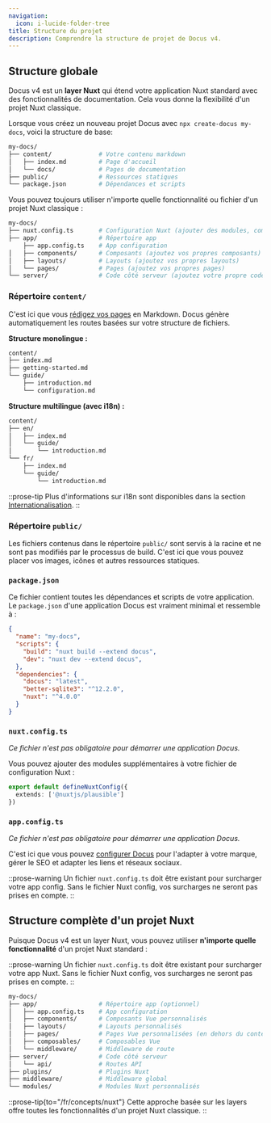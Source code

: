 ```yaml
---
navigation:
  icon: i-lucide-folder-tree
title: Structure du projet
description: Comprendre la structure de projet de Docus v4.
---
```


## Structure globale

Docus v4 est un **layer Nuxt** qui étend votre application Nuxt standard avec des fonctionnalités de documentation. Cela vous donne la flexibilité d'un projet Nuxt classique.

Lorsque vous créez un nouveau projet Docus avec `npx create-docus my-docs`, voici la structure de base:

```bash
my-docs/
├── content/             # Votre contenu markdown
│   ├── index.md         # Page d'accueil
│   └── docs/            # Pages de documentation
├── public/              # Ressources statiques
└── package.json         # Dépendances et scripts
```

Vous pouvez toujours utiliser n'importe quelle fonctionnalité ou fichier d'un projet Nuxt classique :

```bash
my-docs/
├── nuxt.config.ts       # Configuration Nuxt (ajouter des modules, composants...)
├── app/                 # Répertoire app
    ├── app.config.ts    # App configuration
│   ├── components/      # Composants (ajoutez vos propres composants)
│   ├── layouts/         # Layouts (ajoutez vos propres layouts)
│   └── pages/           # Pages (ajoutez vos propres pages)
└── server/              # Code côté serveur (ajoutez votre propre code côté serveur)
```

### Répertoire `content/`

C'est ici que vous [rédigez vos pages](/fr/concepts/edition) en Markdown. Docus génère automatiquement les routes basées sur votre structure de fichiers.

**Structure monolingue :**

```bash
content/
├── index.md
├── getting-started.md
└── guide/
    ├── introduction.md
    └── configuration.md
```

**Structure multilingue (avec i18n) :**

```bash
content/
├── en/
│   ├── index.md
│   └── guide/
│       └── introduction.md
└── fr/
    ├── index.md
    └── guide/
        └── introduction.md
```

::prose-tip
Plus d'informations sur i18n sont disponibles dans la section [Internationalisation](/fr/concepts/internationalization).
::

### Répertoire `public/`

Les fichiers contenus dans le répertoire `public/` sont servis à la racine et ne sont pas modifiés par le processus de build. C'est ici que vous pouvez placer vos images, icônes et autres ressources statiques.

### `package.json`

Ce fichier contient toutes les dépendances et scripts de votre application. Le `package.json` d'une application Docus est vraiment minimal et ressemble à :

```json [package.json]
{
  "name": "my-docs",
  "scripts": {
    "build": "nuxt build --extend docus",
    "dev": "nuxt dev --extend docus",
  },
  "dependencies": {
    "docus": "latest",
    "better-sqlite3": "^12.2.0",
    "nuxt": "^4.0.0"
  }
}
```

### `nuxt.config.ts`

*Ce fichier n'est pas obligatoire pour démarrer une application Docus.*

Vous pouvez ajouter des modules supplémentaires à votre fichier de configuration Nuxt :

```typescript [nuxt.config.ts]
export default defineNuxtConfig({
  extends: ['@nuxtjs/plausible']
})
```

### `app.config.ts`

*Ce fichier n'est pas obligatoire pour démarrer une application Docus.*

C'est ici que vous pouvez [configurer Docus](/fr/concepts/configuration) pour l'adapter à votre marque, gérer le SEO et adapter les liens et réseaux sociaux.

::prose-warning
Un fichier `nuxt.config.ts` doit être existant pour surcharger votre app config. Sans le fichier Nuxt config, vos surcharges ne seront pas prises en compte.
::

## Structure complète d'un projet Nuxt

Puisque Docus v4 est un layer Nuxt, vous pouvez utiliser **n'importe quelle fonctionnalité** d'un projet Nuxt standard :

::prose-warning
Un fichier `nuxt.config.ts` doit être existant pour surcharger votre app Nuxt. Sans le fichier Nuxt config, vos surcharges ne seront pas prises en compte.
::

```bash
my-docs/
├── app/                 # Répertoire app (optionnel)
│   ├── app.config.ts    # App configuration
│   ├── components/      # Composants Vue personnalisés
│   ├── layouts/         # Layouts personnalisés
│   ├── pages/           # Pages Vue personnalisées (en dehors du contenu)
│   ├── composables/     # Composables Vue
│   └── middleware/      # Middleware de route
├── server/              # Code côté serveur
│   └── api/             # Routes API
├── plugins/             # Plugins Nuxt
├── middleware/          # Middleware global
└── modules/             # Modules Nuxt personnalisés
```

::prose-tip{to="/fr/concepts/nuxt"}
Cette approche basée sur les layers offre toutes les fonctionnalités d'un projet Nuxt classique.
::
